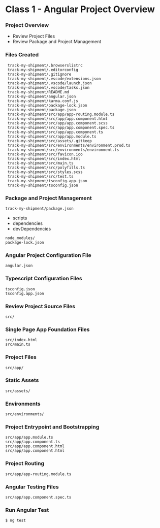 # Class 1 - Angular Project Overview

### Project Overview
- Review Project Files
- Review Package and Project Management

### Files Created
```shell
 track-my-shipment/.browserslistrc
 track-my-shipment/.editorconfig
 track-my-shipment/.gitignore
 track-my-shipment/.vscode/extensions.json
 track-my-shipment/.vscode/launch.json
 track-my-shipment/.vscode/tasks.json
 track-my-shipment/README.md
 track-my-shipment/angular.json
 track-my-shipment/karma.conf.js
 track-my-shipment/package-lock.json
 track-my-shipment/package.json
 track-my-shipment/src/app/app-routing.module.ts
 track-my-shipment/src/app/app.component.html
 track-my-shipment/src/app/app.component.scss
 track-my-shipment/src/app/app.component.spec.ts
 track-my-shipment/src/app/app.component.ts
 track-my-shipment/src/app/app.module.ts
 track-my-shipment/src/assets/.gitkeep
 track-my-shipment/src/environments/environment.prod.ts
 track-my-shipment/src/environments/environment.ts
 track-my-shipment/src/favicon.ico
 track-my-shipment/src/index.html
 track-my-shipment/src/main.ts
 track-my-shipment/src/polyfills.ts
 track-my-shipment/src/styles.scss
 track-my-shipment/src/test.ts
 track-my-shipment/tsconfig.app.json
 track-my-shipment/tsconfig.json
```

### Package and Project Management
```shell
track-my-shipment/package.json
```

- scripts
- dependencies
- devDependencies

```shell
node_modules/
package-lock.json
```

### Angular Project Configuration File
```shell
angular.json
```

### Typescript Configuration Files
```shell
tsconfig.json
tsconfig.app.json
```

### Review Project Source Files
```shell
src/
```

### Single Page App Foundation Files
```shell
src/index.html
src/main.ts
```

### Project Files
```shell
src/app/
```

### Static Assets
```shell
src/assets/
```

### Environments
```shell
src/environments/
```

### Project Entrypoint and Bootstrapping
```shell
src/app/app.module.ts
src/app/app.component.ts
src/app/app.component.html
src/app/app.component.html
```

### Project Routing
```shell
src/app/app-routing.module.ts
```

### Angular Testing Files
```shell
src/app/app.component.spec.ts
```

### Run Angular Test
```shell
$ ng test
```
